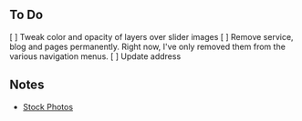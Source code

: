 
## To Do

[ ] Tweak color and opacity of layers over slider images
[ ] Remove service, blog and pages permanently. Right now, I've only removed
    them from the various navigation menus.
[ ] Update address

## Notes

- [Stock Photos]


[Stock Photos]: https://www.pexels.com/